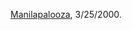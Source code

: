<a href="https://web.archive.org/web/20010201153000/http://march25.editthispage.com/">Manilapalooza</a>, 3/25/2000.
